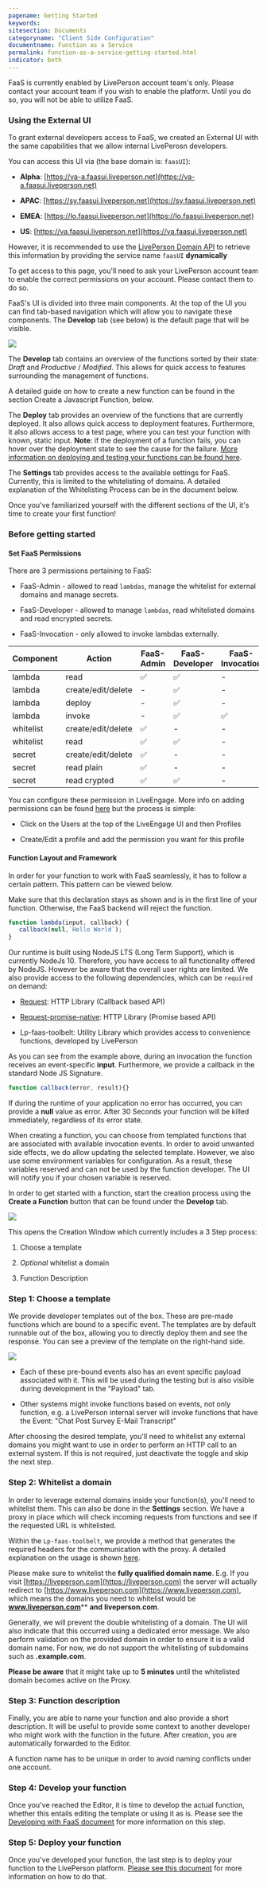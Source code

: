 ```yaml
---
pagename: Getting Started
keywords:
sitesection: Documents
categoryname: "Client Side Configuration"
documentname: Function as a Service
permalink: function-as-a-service-getting-started.html
indicator: both
---
```


<div class="important">FaaS is currently enabled by LivePerson account team's only. Please contact your account team if you wish to enable the platform. Until you do so, you will not be able to utilize FaaS.</div>

### Using the External UI

To grant external developers access to FaaS, we created an External UI with the same capabilities that we allow internal LivePerosn developers.

You can access this UI via (the base domain is: `faasUI`):

* **Alpha**: [https://va-a.faasui.liveperson.net](https://va-a.faasui.liveperson.net)

* **APAC**: [https://sy.faasui.liveperson.net](https://sy.faasui.liveperson.net)

* **EMEA**: [https://lo.faasui.liveperson.net](https://lo.faasui.liveperson.net)

* **US**: [https://va.faasui.liveperson.net](https://va.faasui.liveperson.net)

However, it is recommended to use the [LivePerson Domain API](https://developers.liveperson.com/agent-domain-domain-api.html) to retrieve this information by providing the service name `faasUI` **dynamically**

To get access to this page, you'll need to ask your LivePerson account team to enable the correct permissions on your account. Please contact them to do so.

FaaS's UI is divided into three main components. At the top of the UI you can find tab-based navigation which will allow you to navigate these components. The **Develop** tab (see below) is the default page that will be visible.

![](img/faas-menus.png)

The **Develop** tab contains an overview of the functions sorted by their state: *Draft* and *Productive* / *Modified*. This allows for quick access to features surrounding the management of functions.

A detailed guide on how to create a new function can be found in the section Create a Javascript Function, below.

The **Deploy** tab provides an overview of the functions that are currently deployed. It also allows quick access to deployment features. Furthermore, it also allows access to a test page, where you can test your function with known, static input. **Note**: if the deployment of a function fails, you can hover over the deployment state to see the cause for the failure. [More information on deploying and testing your functions can be found here](function-as-a-service-deploying-functions.html).

The **Settings** tab provides access to the available settings for FaaS. Currently, this is limited to the whitelisting of domains. A detailed explanation of the Whitelisting Process can be in the document below.

Once you've familiarized yourself with the different sections of the UI, it's time to create your first function!

### Before getting started

#### Set FaaS Permissions

There are 3 permissions pertaining to FaaS:

* FaaS-Admin - allowed to read `lambdas`, manage the whitelist for external domains and manage secrets.

* FaaS-Developer - allowed to manage `lambdas`, read whitelisted domains and read encrypted secrets.

* FaaS-Invocation - only allowed to invoke lambdas externally.

<table>
<thead>
  <tr>
    <th>Component</th>
    <th>Action</th>
    <th>FaaS-Admin</th>
    <th>FaaS-Developer</th>
    <th>FaaS-Invocation</th>
  </tr>
</thead>
<tbody>
  <tr>
    <td>lambda</td>
    <td>read</td>
    <td>✅</td>
    <td>✅</td>
    <td>-</td>
  </tr>
  <tr>
    <td>lambda</td>
    <td>create/edit/delete</td>
    <td>-</td>
    <td>✅</td>
    <td>-</td>
  </tr>
  <tr>
    <td>lambda</td>
    <td>deploy</td>
    <td>-</td>
    <td>✅</td>
    <td>-</td>
  </tr>
  <tr>
    <td>lambda</td>
    <td>invoke</td>
    <td>-</td>
    <td>✅</td>
    <td>✅</td>
  </tr>
  <tr>
    <td>whitelist</td>
    <td>create/edit/delete</td>
    <td>✅</td>
    <td>-</td>
    <td>-</td>
  </tr>
  <tr>
    <td>whitelist</td>
    <td>read</td>
    <td>✅</td>
    <td>✅</td>
    <td>-</td>
  </tr>
  <tr>
    <td>secret</td>
    <td>create/edit/delete</td>
    <td>✅</td>
    <td>-</td>
    <td>-</td>
  </tr>
  <tr>
    <td>secret</td>
    <td>read plain</td>
    <td>✅</td>
    <td>-</td>
    <td>-</td>
  </tr>
  <tr>
    <td>secret</td>
    <td>read crypted</td>
    <td>✅</td>
    <td>✅</td>
    <td>-</td>
  </tr>
</tbody>
</table>

You can configure these permission in LiveEngage. More info on adding permissions can be found [here](https://knowledge.liveperson.com/admin-settings-permissions-customize-permissions.html) but the process is simple:

* Click on the Users at the top of the LiveEngage UI and then Profiles

* Create/Edit a profile and add the permission you want for this profile


#### Function Layout and Framework

In order for your function to work with FaaS seamlessly, it has to follow a certain pattern. This pattern can be viewed below.

<div class="important">Make sure that this declaration stays as shown and is in the first line of your function. Otherwise, the FaaS backend will reject the function.</div>

```javascript
function lambda(input, callback) {
   callback(null,`Hello World`);
}
```

Our runtime is built using NodeJS LTS (Long Term Support), which is currently NodeJs 10. Therefore, you have access to all functionality offered by NodeJS. However be aware that the overall user rights are limited. We also provide access to the following dependencies, which can be `required` on demand:

* [Request](https://www.npmjs.com/package/request/v/2.87.0): HTTP Library (Callback based API)

* [Request-promise-native](https://www.npmjs.com/package/request-promise-native/v/1.0.5): HTTP Library (Promise based API)

* Lp-faas-toolbelt: Utility Library which provides access to convenience functions, developed by LivePerson

As you can see from the example above, during an invocation the function receives an event-specific **input**. Furthermore, we provide a callback in the standard Node JS Signature.

```javascript
function callback(error, result){}
```

If during the runtime of your application no error has occurred, you can provide a **null** value as error. After 30 Seconds your function will be killed immediately, regardless of its error state.

<div class="important">When creating a function, you can choose from templated functions that are associated with available invocation events. In order to avoid unwanted side effects, we do allow updating the selected template. However, we also use some environment variables for configuration. As a result, these variables reserved and can not be used by the function developer. The UI will notify you if your chosen variable is reserved.</div>

In order to get started with  a function, start the creation process using the **Create a Function** button that can be found under the **Develop** tab.

![](img/faas-function.png)

This opens the Creation Window which currently includes a 3 Step process:

1. Choose a template

2. *Optional* whitelist a domain

3. Function Description

### Step 1: Choose a template

We provide developer templates out of the box. These are pre-made functions which are bound to a specific event. The templates are by default runnable out of the box, allowing you to directly deploy them and see the response. You can see a preview of the template on the right-hand side.

![](img/faas-templates.png)

* Each of these pre-bound events also has an event specific payload associated with it. This will be used during the testing but is also visible during development in the "Payload" tab.

* Other systems might invoke functions based on events, not only function, e.g. a LivePerson internal server will invoke functions that have the Event: "Chat Post Survey E-Mail Transcript"

After choosing the desired template, you'll need to whitelist any external domains you might want to use in order to perform an HTTP call to an external system. If this is not required, just deactivate the toggle and skip the next step.

### Step 2: Whitelist a domain

In order to leverage external domains inside your function(s), you'll need to whitelist them. This can also be done in the **Settings** section. We have a proxy in place which will check incoming requests from functions and see if the requested URL is whitelisted.

Within the `Lp-faas-toolbelt`, we provide a method that generates the required headers for the communication with the proxy. A detailed explanation on the usage is shown [here](function-as-a-service-deploying-functions.html#toolbelt).

Please make sure to whitelist the **fully qualified domain name**. E.g. If you visit [https://liveperson.com](https://liveperson.com) the server will actually redirect to [https://www.liveperson.com](https://www.liveperson.com), which means the domains you need to whitelist would be **www.liveperson.com**** **and** **liveperson.com**.

Generally, we will prevent the double whitelisting of a domain. The UI will also indicate that this occurred using a dedicated error message. We also perform validation on the provided domain in order to ensure it is a valid domain name. For now, we do not support the whitelisting of subdomains such as **.example.com**.

**Please be aware** that it might take up to **5 minutes** until the whitelisted domain becomes active on the Proxy.

### Step 3: Function description

Finally, you are able to name your function and also provide a short description. It will be useful to provide some context to another developer who might work with the function in the future. After creation, you are automatically forwarded to the Editor.

<div class="important">A function name has to be unique in order to avoid naming conflicts under one account.</div>

### Step 4: Develop your function

Once you've reached the Editor, it is time to develop the actual function, whether this entails editing the template or using it as is. Please see the [Developing with FaaS document](function-as-a-service-developing-with-faas.html) for more information on this step.

### Step 5: Deploy your function

Once you've developed your function, the last step is to deploy your function to the LivePerson platform. [Please see this document](function-as-a-service-deploying-functions.html) for more information on how to do that.
